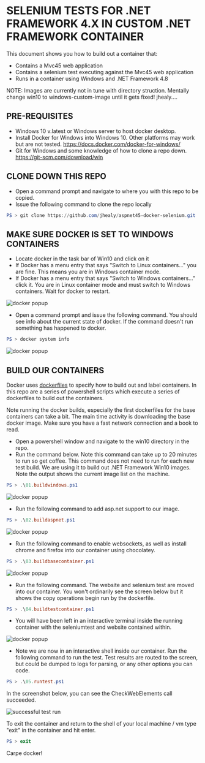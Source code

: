 # SELENIUM TESTS FOR .NET FRAMEWORK 4.X IN CUSTOM .NET FRAMEWORK CONTAINER

This document shows you how to build out a container that:

* Contains a Mvc45 web application
* Contains a selenium test executing against the Mvc45 web application
* Runs in a container using Windows and .NET Framework 4.8

NOTE: Images are currently not in tune with directory struction.  Mentally change win10 to windows-custom-image until it gets fixed! jhealy....

## PRE-REQUISITES

* Windows 10 v.latest or Windows server to host docker desktop.  
* Install Docker for Windows into Windows 10. Other platforms may work but are not tested.  https://docs.docker.com/docker-for-windows/
* Git for Windows and some knowledge of how to clone a repo down.  https://git-scm.com/download/win

## CLONE DOWN THIS REPO

* Open a command prompt and navigate to where you with this repo to be copied.
* Issue the following command to clone the repo locally

```powershell
PS > git clone https://github.com/jhealy/aspnet45-docker-selenium.git
```

## MAKE SURE DOCKER IS SET TO WINDOWS CONTAINERS

* Locate docker in the task bar of Win10 and click on it
* If Docker has a menu entry that says "Switch to Linux containers..." you are fine.  This means you are in Windows container mode.
* If Docker has a menu entry that says "Switch to Windows containers..." click it.  You are in Linux container mode and must switch to Windows containers.  Wait for docker to restart.

![docker popup](images/docker-popup.jpg)

* Open a command prompt and issue the following command.  You should see info about the current state of docker.  If the command doesn't run something has happened to docker.

```powershell
PS > docker system info
```

![docker popup](images/docker-system-info.jpg)

## BUILD OUR CONTAINERS

Docker uses [dockerfiles](https://docs.docker.com/engine/reference/builder) to specify how to build out and label containers.  In this repo are a series of powershell scripts which execute a series of dockerfiles to build out the containers.  

Note running the docker builds, especially the first dockerfiles for the base containers can take a bit. The main time activity is downloading the base docker image. Make sure you have a fast network connection and a book to read.

* Open a powershell window and navigate to the win10 directory in the repo.
* Run the command below.  Note this command can take up to 20 minutes to run so get coffee. This command does not need to run for each new test build.  We are using it to build out .NET Framework Win10 images.  Note the output shows the current image list on the machine.

```powershell
PS > .\01.buildwindows.ps1
```

![docker popup](images/docker-build-01.jpg)

* Run the following command to add asp.net support to our image.

```powershell
PS > .\02.buildaspnet.ps1
```

![docker popup](images/docker-build-02.jpg)

* Run the following command to enable websockets, as well as install chrome and firefox into our container using chocolatey.

```powershell
PS > .\03.buildbasecontainer.ps1
```

![docker popup](images/docker-build-03.jpg)

* Run the following command.  The website and selenium test are moved into our container.  You won't ordinarily see the screen below but it shows the copy operations begin run by the dockerfile.

```powershell
PS > .\04.buildtestcontainer.ps1
```

* You will have been left in an interactive terminal inside the running container with the seleniumtest and website contained within.

![docker popup](images/docker-build-04_2.jpg)

* Note we are now in an interactive shell inside our container.  Run the following command to run the test.  Test results are routed to the screen, but could be dumped to logs for parsing, or any other options you can code.

```powershell
PS > .\05.runtest.ps1
```

In the screenshot below, you can see the CheckWebElements call succeeded.

![successful test run](images/docker-build-04_1.jpg)

To exit the container and return to the shell of your local machine / vm type "exit" in the container and hit enter.

```powershell
PS > exit
```

Carpe docker!
